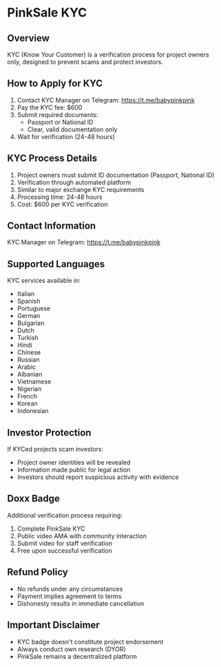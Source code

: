 # PinkSale KYC

## Overview
KYC (Know Your Customer) is a verification process for project owners only, designed to prevent scams and protect investors.

## How to Apply for KYC
1. Contact KYC Manager on Telegram: https://t.me/babypinkpink
2. Pay the KYC fee: $600
3. Submit required documents:
   - Passport or National ID
   - Clear, valid documentation only
4. Wait for verification (24-48 hours)

## KYC Process Details
1. Project owners must submit ID documentation (Passport, National ID)
2. Verification through automated platform
3. Similar to major exchange KYC requirements
4. Processing time: 24-48 hours
5. Cost: $600 per KYC verification

## Contact Information
KYC Manager on Telegram: https://t.me/babypinkpink

## Supported Languages
KYC services available in:
- Italian
- Spanish
- Portuguese
- German
- Bulgarian
- Dutch
- Turkish
- Hindi
- Chinese
- Russian
- Arabic
- Albanian
- Vietnamese
- Nigerian
- French
- Korean
- Indonesian

## Investor Protection
If KYCed projects scam investors:
- Project owner identities will be revealed
- Information made public for legal action
- Investors should report suspicious activity with evidence

## Doxx Badge
Additional verification process requiring:
1. Complete PinkSale KYC
2. Public video AMA with community interaction
3. Submit video for staff verification
4. Free upon successful verification

## Refund Policy
- No refunds under any circumstances
- Payment implies agreement to terms
- Dishonesty results in immediate cancellation

## Important Disclaimer
- KYC badge doesn't constitute project endorsement
- Always conduct own research (DYOR)
- PinkSale remains a decentralized platform
